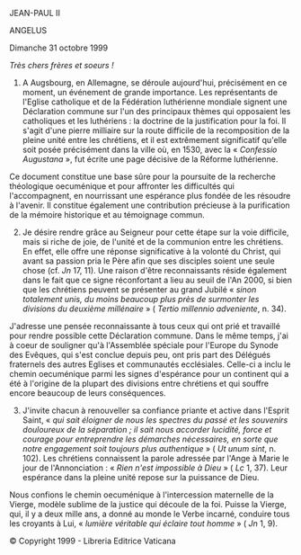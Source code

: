 JEAN-PAUL II

ANGELUS

Dimanche 31 octobre 1999

*Très chers frères et soeurs !*

1. A Augsbourg, en Allemagne, se déroule aujourd'hui, précisément en ce moment, un événement de grande importance. Les représentants de l'Eglise catholique et de la Fédération luthérienne mondiale signent une Déclaration commune sur l'un des principaux thèmes qui opposaient les catholiques et les luthériens : la doctrine de la justification pour la foi. Il s'agit d'une pierre milliaire sur la route difficile de la recomposition de la pleine unité entre les chrétiens, et il est extrêmement significatif qu'elle soit posée précisément dans la ville où, en 1530, avec la « *Confessio Augustana* », fut écrite une page décisive de la Réforme luthérienne.

Ce document constitue une base sûre pour la poursuite de la recherche théologique oecuménique et pour affronter les difficultés qui l'accompagnent, en nourrissant une espérance plus fondée de les résoudre à l'avenir. Il constitue également une contribution précieuse à la purification de la mémoire historique et au témoignage commun.

2. Je désire rendre grâce au Seigneur pour cette étape sur la voie difficile, mais si riche de joie, de l'unité et de la communion entre les chrétiens. En effet, elle offre une réponse significative à la volonté du Christ, qui avant sa passion pria le Père afin que ses disciples soient une seule chose (cf. *Jn* 17, 11). Une raison d'être reconnaissants réside également dans le fait que ce signe réconfortant a lieu au seuil de l'An 2000, si bien que les chrétiens peuvent se présenter au grand Jubilé « *sinon totalement unis, du moins beaucoup plus près de surmonter les divisions du deuxième millénaire* » ( *Tertio millennio adveniente*, n. 34).

J'adresse une pensée reconnaissante à tous ceux qui ont prié et travaillé pour rendre possible cette Déclaration commune. Dans le même temps, j'ai à coeur de souligner qu'à l'Assemblée spéciale pour l'Europe du Synode des Evêques, qui s'est conclue depuis peu, ont pris part des Délégués fraternels des autres Eglises et communautés ecclésiales. Celle-ci a inclu le chemin oecuménique parmi les signes d'espérance pour un continent qui a été à l'origine de la plupart des divisions entre chrétiens et qui souffre encore beaucoup de leurs conséquences.

3. J'invite chacun à renouveller sa confiance priante et active dans l'Esprit Saint, « *qui sait éloigner de nous les spectres du passé et les souvenirs douloureux de la séparation ; il sait nous accorder lucidité, force et courage pour entreprendre les démarches nécessaires, en sorte que notre engagement soit toujours plus authentique* » ( *Ut unum sint*, n. 102). Les chrétiens connaissent la parole adressée par l'Ange à Marie le jour de l'Annonciation : « *Rien n'est impossible à Dieu* » ( *Lc* 1, 37). Leur espérance dans la pleine unité repose sur la puissance de Dieu.

Nous confions le chemin oecuménique à l'intercession maternelle de la Vierge, modèle sublime de la justice qui découle de la foi. Puisse la Vierge, qui, il y a deux mille ans, a donné au monde le Verbe incarné, conduire tous les croyants à Lui, « *lumière véritable qui éclaire tout homme* » ( *Jn* 1, 9).

© Copyright 1999 - Libreria Editrice Vaticana